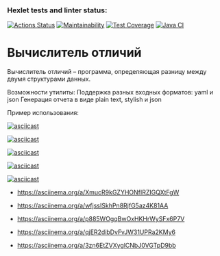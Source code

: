 ### Hexlet tests and linter status:
[![Actions Status](https://github.com/OlgaMolkova/java-project-71/actions/workflows/hexlet-check.yml/badge.svg)](https://github.com/OlgaMolkova/java-project-71/actions) [![Maintainability](https://api.codeclimate.com/v1/badges/e4c5c4be6865681fe182/maintainability)](https://codeclimate.com/github/OlgaMolkova/java-project-71/maintainability) [![Test Coverage](https://api.codeclimate.com/v1/badges/e4c5c4be6865681fe182/test_coverage)](https://codeclimate.com/github/OlgaMolkova/java-project-71/test_coverage) [![Java CI](https://github.com/OlgaMolkova/java-project-71/actions/workflows/main.yml/badge.svg)](https://github.com/OlgaMolkova/java-project-71/actions/workflows/main.yml)
# Вычислитель отличий
Вычислитель отличий – программа, определяющая разницу между двумя структурами данных.


Возможности утилиты:
Поддержка разных входных форматов: yaml и json
Генерация отчета в виде plain text, stylish и json


Пример использования:

[![asciicast](https://asciinema.org/a/XmucR9kGZYHONfIRZIGQXtFgW.png)](https://asciinema.org/a/XmucR9kGZYHONfIRZIGQXtFgW)

[![asciicast](https://asciinema.org/a/wfjssISkhPn8RjfG5az4K81AA.png)](https://asciinema.org/a/wfjssISkhPn8RjfG5az4K81AA)

[![asciicast](https://asciinema.org/a/p885WOgqBwOxHKHrWySFx6P7V.png)](https://asciinema.org/a/p885WOgqBwOxHKHrWySFx6P7V)

[![asciicast](https://asciinema.org/a/qjER2dibDvFvJW31UPRa2KMy6.png)](https://asciinema.org/a/qjER2dibDvFvJW31UPRa2KMy6)

[![asciicast](https://asciinema.org/a/3zn6EtZVXyglCNbJ0VGTpD9bb.png)](https://asciinema.org/a/3zn6EtZVXyglCNbJ0VGTpD9bb)


* https://asciinema.org/a/XmucR9kGZYHONfIRZIGQXtFgW 

* https://asciinema.org/a/wfjssISkhPn8RjfG5az4K81AA 

* https://asciinema.org/a/p885WOgqBwOxHKHrWySFx6P7V

* https://asciinema.org/a/qjER2dibDvFvJW31UPRa2KMy6

* https://asciinema.org/a/3zn6EtZVXyglCNbJ0VGTpD9bb 




